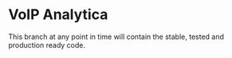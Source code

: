 # VoIP Analytica
This branch at any point in time will contain the stable, tested and production ready code.
